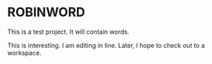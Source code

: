 # ROBINWORD
This is a test project.  It will contain words.

This is interesting.  I am editing in line.  Later, I hope to check out to a workspace.  
